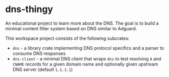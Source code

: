 # dns-thingy

An educational project to learn more about the DNS.
The goal is to build a minimal content filter system based on DNS similar to Adguard.

This workspace project consists of the following subcrates:

- `dns` - a library crate implementing DNS protocol specifics and a parser to consume DNS responses
- `dns-client` - a minimal DNS client that wraps `dns` to test resolving `A` and `CNAME` records for a given domain name
  and optionally given upstream DNS server (default `1.1.1.1`)
